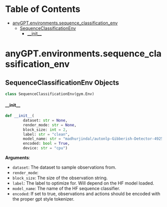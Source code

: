 # Table of Contents

* [anyGPT.environments.sequence\_classification\_env](#anyGPT.environments.sequence_classification_env)
  * [SequenceClassificationEnv](#anyGPT.environments.sequence_classification_env.SequenceClassificationEnv)
    * [\_\_init\_\_](#anyGPT.environments.sequence_classification_env.SequenceClassificationEnv.__init__)

<a id="anyGPT.environments.sequence_classification_env"></a>

# anyGPT.environments.sequence\_classification\_env

<a id="anyGPT.environments.sequence_classification_env.SequenceClassificationEnv"></a>

## SequenceClassificationEnv Objects

```python
class SequenceClassificationEnv(gym.Env)
```

<a id="anyGPT.environments.sequence_classification_env.SequenceClassificationEnv.__init__"></a>

#### \_\_init\_\_

```python
def __init__(
        dataset: str = None,
        render_mode: str = None,
        block_size: int = 2,
        label: str = "clean",
        model_name: str = "madhurjindal/autonlp-Gibberish-Detector-492513457",
        encoded: bool = True,
        device: str = "cpu")
```

**Arguments**:

- `dataset`: The dataset to sample observations from.
- `render_mode`:
- `block_size`: The size of the observation string.
- `label`: The label to optimize for. Will depend on the HF model loaded.
- `model_name`: The name of the HF sequence classifier.
- `encoded`: If set to true, observations and actions should be encoded with the proper gpt style tokenizer.
